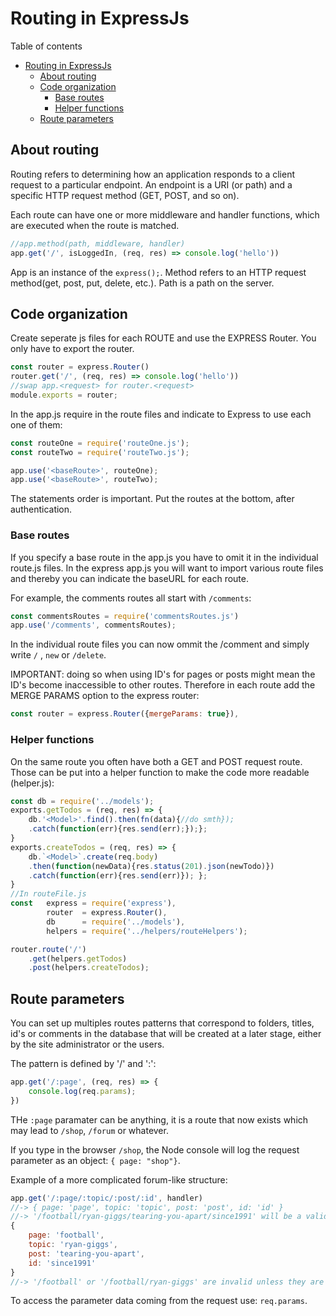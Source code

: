 # Routing in ExpressJs
Table of contents
- [Routing in ExpressJs](#routing-in-expressjs)
	- [About routing](#about-routing)
	- [Code organization](#code-organization)
		- [Base routes](#base-routes)
		- [Helper functions](#helper-functions)
	- [Route parameters](#route-parameters)
## About routing
Routing refers to determining how an application responds to a client request to a particular endpoint. An endpoint is a URI (or path) and a specific HTTP request method (GET, POST, and so on).

Each route can have one or more middleware and handler functions, which are executed when the route is matched.
```javascript
//app.method(path, middleware, handler)
app.get('/', isLoggedIn, (req, res) => console.log('hello'))
```
App is an instance of the `express();`. Method refers to an HTTP request method(get, post, put, delete, etc.). Path is a path on the server.

## Code organization
Create seperate js files for each ROUTE and use the EXPRESS Router. You only have to export the router. 
```javascript
const router = express.Router()
router.get('/', (req, res) => console.log('hello'))
//swap app.<request> for router.<request>
module.exports = router;
```
In the app.js require in the route files and indicate to Express to use each one of them:
```javascript	
const routeOne = require('routeOne.js');
const routeTwo = require('routeTwo.js');

app.use('<baseRoute>', routeOne);
app.use('<baseRoute>', routeTwo);
```
The statements order is important. Put the routes at the bottom, after authentication.

### Base routes
If you specify a base route in the app.js you have to omit it in the individual route.js files. In the express app.js you will want to import various route files and thereby you can indicate the baseURL for each route.

For example, the comments routes all start with `/comments`: 
```javascript
const commentsRoutes = require('commentsRoutes.js')
app.use('/comments', commentsRoutes);
```
In the individual route files you can now ommit the /comment and simply write  `/` , `new` or `/delete`.

IMPORTANT: doing so when using ID's for pages or posts might mean the ID's become inaccessible to other routes. Therefore in each route add the MERGE PARAMS option to the express router:
```javascript
const router = express.Router({mergeParams: true}),  
```

### Helper functions
On the same route you often have both a GET and POST request route. Those can be put into a helper function to make the code more readable (helper.js): 
```javascript
const db = require('../models');
exports.getTodos = (req, res) => {
    db.'<Model>'.find().then(fn(data){//do smth});
    .catch(function(err){res.send(err);});};
}
exports.createTodos = (req, res) => {
    db.`<Model>`.create(req.body)
    .then(function(newData){res.status(201).json(newTodo)})
    .catch(function(err){res.send(err)}); };
}
//In routeFile.js
const   express = require('express'),
        router  = express.Router(),
        db      = require('../models'),
        helpers = require('../helpers/routeHelpers');

router.route('/')
    .get(helpers.getTodos)
    .post(helpers.createTodos);
```
## Route parameters
You can set up multiples routes patterns that correspond to folders, titles, id's or comments in the database that will be created at a later stage, either by the site administrator or the users.

The pattern is defined by '/' and ':':
```javascript	
app.get('/:page', (req, res) => {
	console.log(req.params);
})	
```	
THe `:page` paramater can be anything, it is a route that now exists which may lead to `/shop`, `/forum` or whatever.
	
If you type in the browser `/shop`, the Node console will log the request parameter as an object: `{ page: "shop"}`.

Example of a more complicated forum-like structure:
```javascript
app.get('/:page/:topic/:post/:id', handler)
//-> { page: 'page', topic: 'topic', post: 'post', id: 'id' }
//-> '/football/ryan-giggs/tearing-you-apart/since1991' will be a valid route
{ 
	page: 'football',
  	topic: 'ryan-giggs',
  	post: 'tearing-you-apart',
  	id: 'since1991' 
}
//-> '/football' or '/football/ryan-giggs' are invalid unless they are specifically defined as well:
```
To access the parameter data coming from the request use: `req.params`.